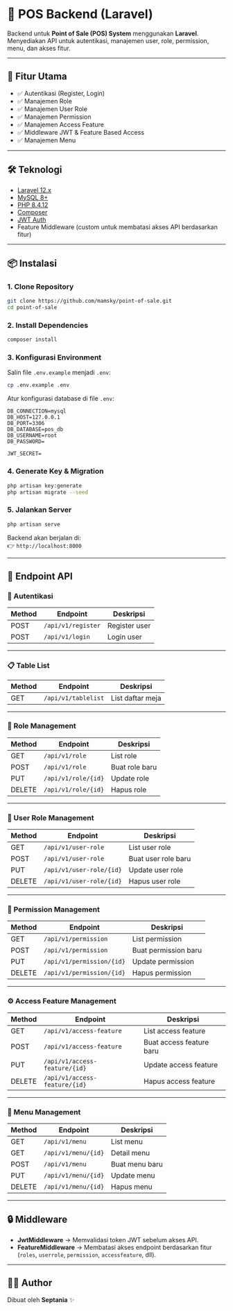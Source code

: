 # 🛒 POS Backend (Laravel)

Backend untuk **Point of Sale (POS) System** menggunakan **Laravel**.  
Menyediakan API untuk autentikasi, manajemen user, role, permission, menu, dan akses fitur.

---

## 🚀 Fitur Utama

-   ✅ Autentikasi (Register, Login)
-   ✅ Manajemen Role
-   ✅ Manajemen User Role
-   ✅ Manajemen Permission
-   ✅ Manajemen Access Feature
-   ✅ Middleware JWT & Feature Based Access
-   ✅ Manajemen Menu

---

## 🛠️ Teknologi

-   [Laravel 12.x](https://laravel.com/)
-   [MySQL 8+](https://www.mysql.com/)
-   [PHP 8.4.12](https://www.php.net/)
-   [Composer](https://getcomposer.org/)
-   [JWT Auth](https://jwt-auth.readthedocs.io/en/develop/)
-   Feature Middleware (custom untuk membatasi akses API berdasarkan fitur)

---

## 📦 Instalasi

### 1. Clone Repository

```bash
git clone https://github.com/mamsky/point-of-sale.git
cd point-of-sale
```

### 2. Install Dependencies

```bash
composer install
```

### 3. Konfigurasi Environment

Salin file `.env.example` menjadi `.env`:

```bash
cp .env.example .env
```

Atur konfigurasi database di file `.env`:

```env
DB_CONNECTION=mysql
DB_HOST=127.0.0.1
DB_PORT=3306
DB_DATABASE=pos_db
DB_USERNAME=root
DB_PASSWORD=

JWT_SECRET=
```

### 4. Generate Key & Migration

```bash
php artisan key:generate
php artisan migrate --seed
```

### 5. Jalankan Server

```bash
php artisan serve
```

Backend akan berjalan di:  
👉 `http://localhost:8000`

---

## 📡 Endpoint API

### 🔐 Autentikasi

| Method | Endpoint           | Deskripsi     |
| ------ | ------------------ | ------------- |
| POST   | `/api/v1/register` | Register user |
| POST   | `/api/v1/login`    | Login user    |

---

### 📋 Table List

| Method | Endpoint            | Deskripsi        |
| ------ | ------------------- | ---------------- |
| GET    | `/api/v1/tablelist` | List daftar meja |

---

### 👥 Role Management

| Method | Endpoint            | Deskripsi      |
| ------ | ------------------- | -------------- |
| GET    | `/api/v1/role`      | List role      |
| POST   | `/api/v1/role`      | Buat role baru |
| PUT    | `/api/v1/role/{id}` | Update role    |
| DELETE | `/api/v1/role/{id}` | Hapus role     |

---

### 👤 User Role Management

| Method | Endpoint                 | Deskripsi           |
| ------ | ------------------------ | ------------------- |
| GET    | `/api/v1/user-role`      | List user role      |
| POST   | `/api/v1/user-role`      | Buat user role baru |
| PUT    | `/api/v1/user-role/{id}` | Update user role    |
| DELETE | `/api/v1/user-role/{id}` | Hapus user role     |

---

### 🔑 Permission Management

| Method | Endpoint                  | Deskripsi            |
| ------ | ------------------------- | -------------------- |
| GET    | `/api/v1/permission`      | List permission      |
| POST   | `/api/v1/permission`      | Buat permission baru |
| PUT    | `/api/v1/permission/{id}` | Update permission    |
| DELETE | `/api/v1/permission/{id}` | Hapus permission     |

---

### ⚙️ Access Feature Management

| Method | Endpoint                      | Deskripsi                |
| ------ | ----------------------------- | ------------------------ |
| GET    | `/api/v1/access-feature`      | List access feature      |
| POST   | `/api/v1/access-feature`      | Buat access feature baru |
| PUT    | `/api/v1/access-feature/{id}` | Update access feature    |
| DELETE | `/api/v1/access-feature/{id}` | Hapus access feature     |

---

### 📂 Menu Management

| Method | Endpoint            | Deskripsi      |
| ------ | ------------------- | -------------- |
| GET    | `/api/v1/menu`      | List menu      |
| GET    | `/api/v1/menu/{id}` | Detail menu    |
| POST   | `/api/v1/menu`      | Buat menu baru |
| PUT    | `/api/v1/menu/{id}` | Update menu    |
| DELETE | `/api/v1/menu/{id}` | Hapus menu     |

---

## 🔒 Middleware

-   **JwtMiddleware** → Memvalidasi token JWT sebelum akses API.
-   **FeatureMiddleware** → Membatasi akses endpoint berdasarkan fitur (`roles`, `userrole`, `permission`, `accessfeature`, dll).

---

## 👨‍💻 Author

Dibuat oleh **Septania** ✨
